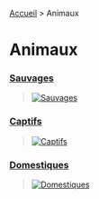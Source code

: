 [Accueil](https://github.com/olivier3lanc/photographies#readme) > Animaux

# Animaux

### [Sauvages](/animaux/sauvages#readme)
> [![Sauvages](https://images.weserv.nl/?url=https://raw.githubusercontent.com/olivier3lanc/photographies/master/animaux/sauvages/img_4417_size_2560x1706.webp&output=webp&w=976&dpr=2&q=40)](/animaux/sauvages#readme)

### [Captifs](/animaux/captifs#readme)
> [![Captifs](https://images.weserv.nl/?url=https://raw.githubusercontent.com/olivier3lanc/photographies/master/animaux/captifs/Peroline_la_Panthere_de_Ceylan_IMG_1339_size_2400x1600.webp&output=webp&w=976&dpr=2&q=40)](/animaux/captifs#readme)

### [Domestiques](/animaux/domestiques#readme)
> [![Domestiques](https://images.weserv.nl/?url=https://raw.githubusercontent.com/olivier3lanc/photographies/master/animaux/domestiques/img_6994_size_2560x1706.webp&output=webp&w=976&dpr=2&q=40)](/animaux/domestiques#readme)